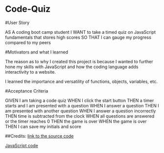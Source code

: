 # Code-Quiz

#User Story

AS A coding boot camp student
I WANT to take a timed quiz on JavaScript fundamentals that stores high scores
SO THAT I can gauge my progress compared to my peers

#Motivators and what I learned

The reason as to why I created this project is because I wanted to further hone my skills with JavaScript and how the coding language adds interactivity to a website.

I learned the importance and versatility of functions, objects, variables, etc.

#Acceptance Criteria

GIVEN I am taking a code quiz
WHEN I click the start button
THEN a timer starts and I am presented with a question
WHEN I answer a question
THEN I am presented with another question
WHEN I answer a question incorrectly
THEN time is subtracted from the clock
WHEN all questions are answered or the timer reaches 0
THEN the game is over
WHEN the game is over
THEN I can save my initials and score

##Credits:
[link to the source code](https://codingtorque.com/quiz-app-using-javascript/)

[JavaScript code](https://stackoverflow.com/questions/66488667/javascript-how-do-i-save-the-score-and-initials-once-the-page-is-refreshed-and)
